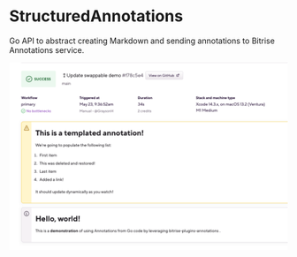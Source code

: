 # StructuredAnnotations
Go API to abstract creating Markdown and sending annotations to Bitrise Annotations service.

![Example](./screenshot.png)
